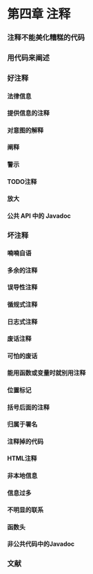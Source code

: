 # 第四章 注释

### 注释不能美化糟糕的代码

### 用代码来阐述

### 好注释

#### 法律信息

#### 提供信息的注释

#### 对意图的解释

#### 阐释

#### 警示

#### TODO注释

#### 放大

#### 公共 API 中的 Javadoc

### 坏注释

#### 喃喃自语

#### 多余的注释

#### 误导性注释

#### 循规式注释

#### 日志式注释

#### 废话注释

#### 可怕的废话

#### 能用函数或变量时就别用注释

#### 位置标记

#### 括号后面的注释

#### 归属于署名

#### 注释掉的代码

#### HTML注释

#### 非本地信息

#### 信息过多

#### 不明显的联系

#### 函数头

#### 非公共代码中的Javadoc

### 文献